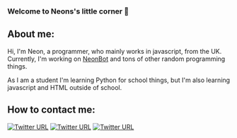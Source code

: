 ### Welcome to Neons's little corner 👋

## About me:

Hi, I'm Neon, a programmer, who mainly works in javascript, from the UK. Currently, I'm working on [NeonBot]() and tons of other random programming things.

As I am a student I'm learning Python for school things, but I'm also learning javascript and HTML outside of school.

## 

## How to contact me:

[![Twitter URL](https://img.shields.io/twitter/url?color=%231DA1F2&label=follow&logo=twitter&logoColor=%231DA1F2&style=flat-square&url=https%3A%2F%2Fwww.reddit.com%2Fuser%theneonrichards)](https://twitter.com/theneonrichards)
[![Twitter URL](https://img.shields.io/twitter/url?color=%23fb3958&label=follow&logo=instagram&logoColor=%23fb3958&style=flat-square&url=https%3A%2F%2Fwww.instagram.com%2Ftheneonrichards)](https://www.instagram.com/theneonrichards)
[![Twitter URL](https://img.shields.io/twitter/url?color=orange&label=follow&logo=reddit&logoColor=orange&style=flat-square&url=https%3A%2F%2Fwww.reddit.com%2Fuser%OfficialNeon)](https://www.reddit.com/user/OfficialNeon)

